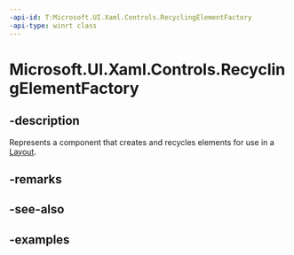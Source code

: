 ```yaml
---
-api-id: T:Microsoft.UI.Xaml.Controls.RecyclingElementFactory
-api-type: winrt class
---
```


# Microsoft.UI.Xaml.Controls.RecyclingElementFactory

<!--
public class RecyclingElementFactory : Microsoft.UI.Xaml.Controls.ElementFactory
-->

## -description

Represents a component that creates and recycles elements for use in a [Layout](layout.md).

## -remarks

## -see-also

## -examples

